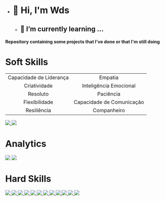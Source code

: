 - # 👋 Hi, I'm Wds
  * ## 🌱 I’m currently learning ...
                                                           

#### Repository containing some projects that I've done or that I'm still doing 

# Soft Skills
|                         |                          |
|:-----------------------:|:------------------------:|
| Capacidade de Liderança |        Empatia           |
| Criatividade            | Inteligência Emocional   |
| Resoluto                | Paciência                |
| Flexibilidade           | Capacidade de Comunicação|
| Resiliência             | Companheiro              |


<a href="https://github.com/wuldson-franco" alt="github" target="_blank">

<img src="https://img.shields.io/badge/GitHub-100000?style=for-the-badge&logo=github&logoColor=white">

</a>

<a href="https://www.linkedin.com/in/wuldson-franco/" alt="linkedin" target="_blank">

<img src="https://img.shields.io/badge/LinkedIn-0077B5?style=for-the-badge&logo=linkedin&logoColor=white">

</a>


# Analytics
<img src="https://github-readme-stats.vercel.app/api?username=wuldson-franco&show_icons=true&theme=dark"/>

<img src="https://github-readme-stats-eight-theta.vercel.app/api/top-langs/?username=wuldson-franco&layout=compact&langs_count=8&theme=dark&include_all_commits=true&count_private=true"/>


# Hard Skills
<a href="https://img.shields.io/badge/Microsoft_SQL_Server-CC2927?style=for-the-badge&logo=microsoft-sql-server&logoColor=white" alt="SqlServer" target="_blank">

<img src="https://img.shields.io/badge/Microsoft_SQL_Server-CC2927?style=for-the-badge&logo=microsoft-sql-server&logoColor=white">

</a>

<a href="https://img.shields.io/badge/MySQL-00000F?style=for-the-badge&logo=mysql&logoColor=white" alt="MySql" target="_blank">

<img src="https://img.shields.io/badge/MySQL-00000F?style=for-the-badge&logo=mysql&logoColor=white">

</a>

<a href="https://img.shields.io/badge/PostgreSQL-316192?style=for-the-badge&logo=postgresql&logoColor=white" alt="Postgres" target="_blank">

<img src="https://img.shields.io/badge/PostgreSQL-316192?style=for-the-badge&logo=postgresql&logoColor=white">

</a>

<a href="https://img.shields.io/badge/MariaDB-01529E?style=for-the-badge&logo=mariadb&logoColor=white" alt="Mariadb" target="_blank">

<img src="https://img.shields.io/badge/MariaDB-01529E?style=for-the-badge&logo=mariadb&logoColor=white">

</a>

<a href="https://img.shields.io/badge/Python-14354C?style=for-the-badge&logo=python&logoColor=white" alt="Python" target="_blank">

<img src="https://img.shields.io/badge/Python-14354C?style=for-the-badge&logo=python&logoColor=white">

</a>

<a href="https://img.shields.io/badge/Markdown-000000?style=for-the-badge&logo=markdown&logoColor=white" alt="Makdown" target="_blank">

<img src="https://img.shields.io/badge/Markdown-000000?style=for-the-badge&logo=markdown&logoColor=white">

</a>

<a href="https://img.shields.io/badge/PowerBI-EDBD11?style=for-the-badge&logo=powerbi&logoColor=white" alt="PowerBI" target="_blank">

<img src="https://img.shields.io/badge/PowerBI-EDBD11?style=for-the-badge&logo=powerbi&logoColor=white">

</a>

<a href="https://img.shields.io/badge/qliksense-66AA3B?style=for-the-badge&logo=qliksense&logoColor=white" alt="QlikSense" target="_blank">

<img src="https://img.shields.io/badge/qliksense-66AA3B?style=for-the-badge&logo=qliksense&logoColor=white">

</a>

<a href="https://v8tech.com.br" alt="" target="_blank">

<img src="https://img.shields.io/badge/WordPress-006E93?style=for-the-badge&logo=wordpress&logoColor=white">

</a>

<a href="https://img.shields.io/badge/Docker-2496ED?style=for-the-badge&logo=docker&logoColor=white" alt="" target="_blank">

<img src="https://img.shields.io/badge/Docker-2496ED?style=for-the-badge&logo=docker&logoColor=white">

</a>

<a href="https://img.shields.io/badge/Git-E34F26?style=for-the-badge&logo=git&logoColor=white" alt="Git" target="_blank">

<img src="https://img.shields.io/badge/Git-E34F26?style=for-the-badge&logo=git&logoColor=white">

</a>

<a href="https://img.shields.io/badge/metabase-509EE3?style=for-the-badge&logo=metabase&logoColor=white" alt="Metabase" target="_blank">

<img src="https://img.shields.io/badge/metabase-509EE3?style=for-the-badge&logo=metabase&logoColor=white">
